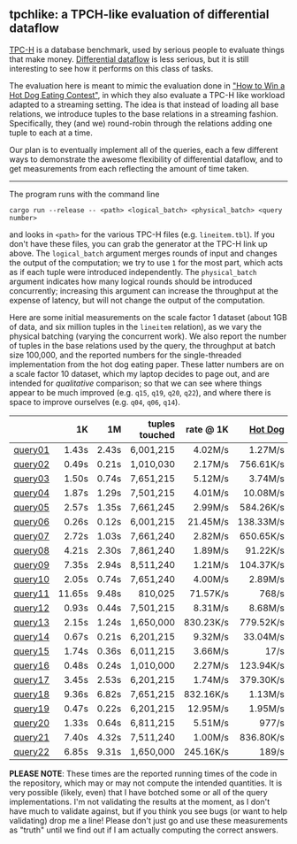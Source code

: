 ## tpchlike: a TPCH-like evaluation of differential dataflow

[TPC-H](http://www.tpc.org/tpch/) is a database benchmark, used by serious people to evaluate things that make money. [Differential dataflow](https://github.com/frankmcsherry/differential-dataflow) is less serious, but it is still interesting to see how it performs on this class of tasks.

The evaluation here is meant to mimic the evaluation done in ["How to Win a Hot Dog Eating Contest"](https://infoscience.epfl.ch/record/218203/files/sigmod2016-cr.pdf?version=1), in which they also evaluate a TPC-H like workload adapted to a streaming setting. The idea is that instead of loading all base relations, we introduce tuples to the base relations in a streaming fashion. Specifically, they (and we) round-robin through the relations adding one tuple to each at a time. 

Our plan is to eventually implement all of the queries, each a few different ways to demonstrate the awesome flexibility of differential dataflow, and to get measurements from each reflecting the amount of time taken. 

---

The program runs with the command line

    cargo run --release -- <path> <logical_batch> <physical_batch> <query number>

and looks in `<path>` for the various TPC-H files (e.g. `lineitem.tbl`). If you don't have these files, you can grab the generator at the TPC-H link up above. The `logical_batch` argument merges rounds of input and changes the output of the computation; we try to use `1` for the most part, which acts as if each tuple were introduced independently. The `physical_batch` argument indicates how many logical rounds should be introduced concurrently; increasing this argument can increase the throughput at the expense of latency, but will not change the output of the computation.

Here are some initial measurements on the scale factor 1 dataset (about 1GB of data, and six million tuples in the `lineitem` relation), as we vary the physical batching (varying the concurrent work). We also report the number of tuples in the base relations used by the query, the throughput at batch size 100,000, and the reported numbers for the single-threaded implementation from the hot dog eating paper. These latter numbers are on a scale factor 10 dataset, which my laptop decides to page out, and are intended for *qualitative* comparison; so that we can see where things appear to be much improved (e.g. `q15`, `q19`, `q20`, `q22`), and where there is space to improve ourselves (e.g. `q04`, `q06`, `q14`). 

|                                     |     1K |      1M | tuples touched |      rate @ 1K | [Hot Dog](https://infoscience.epfl.ch/record/218203/files/sigmod2016-cr.pdf?version=1) |
|------------------------------------:|-------:|--------:|---------------:|---------------:|----------:|
| [query01](./src/queries/query01.rs) |  1.43s |   2.43s |      6,001,215 |        4.02M/s |   1.27M/s |
| [query02](./src/queries/query02.rs) |  0.49s |   0.21s |      1,010,030 |        2.17M/s | 756.61K/s |
| [query03](./src/queries/query03.rs) |  1.50s |   0.74s |      7,651,215 |        5.12M/s |   3.74M/s |
| [query04](./src/queries/query04.rs) |  1.87s |   1.29s |      7,501,215 |        4.01M/s |  10.08M/s |
| [query05](./src/queries/query05.rs) |  2.57s |   1.35s |      7,661,245 |        2.99M/s | 584.26K/s |
| [query06](./src/queries/query06.rs) |  0.26s |   0.12s |      6,001,215 |       21.45M/s | 138.33M/s |
| [query07](./src/queries/query07.rs) |  2.72s |   1.03s |      7,661,240 |        2.82M/s | 650.65K/s |
| [query08](./src/queries/query08.rs) |  4.21s |   2.30s |      7,861,240 |        1.89M/s |  91.22K/s |
| [query09](./src/queries/query09.rs) |  7.35s |   2.94s |      8,511,240 |        1.21M/s | 104.37K/s |
| [query10](./src/queries/query10.rs) |  2.05s |   0.74s |      7,651,240 |        4.00M/s |   2.89M/s |
| [query11](./src/queries/query11.rs) | 11.65s |   9.48s |        810,025 |       71.57K/s |     768/s |
| [query12](./src/queries/query12.rs) |  0.93s |   0.44s |      7,501,215 |        8.31M/s |   8.68M/s |
| [query13](./src/queries/query13.rs) |  2.15s |   1.24s |      1,650,000 |      830.23K/s | 779.52K/s |
| [query14](./src/queries/query14.rs) |  0.67s |   0.21s |      6,201,215 |        9.32M/s |  33.04M/s |
| [query15](./src/queries/query15.rs) |  1.74s |   0.36s |      6,011,215 |        3.66M/s |      17/s |
| [query16](./src/queries/query16.rs) |  0.48s |   0.24s |      1,010,000 |        2.27M/s | 123.94K/s |
| [query17](./src/queries/query17.rs) |  3.45s |   2.53s |      6,201,215 |        1.74M/s | 379.30K/s |
| [query18](./src/queries/query18.rs) |  9.36s |   6.82s |      7,651,215 |      832.16K/s |   1.13M/s |
| [query19](./src/queries/query19.rs) |  0.47s |   0.22s |      6,201,215 |       12.95M/s |   1.95M/s |
| [query20](./src/queries/query20.rs) |  1.33s |   0.64s |      6,811,215 |        5.51M/s |     977/s |
| [query21](./src/queries/query21.rs) |  7.40s |   4.32s |      7,511,240 |        1.00M/s | 836.80K/s |
| [query22](./src/queries/query22.rs) |  6.85s |   9.31s |      1,650,000 |      245.16K/s |     189/s |

**PLEASE NOTE**: These times are the reported running times of the code in the repository, which may or may not compute the intended quantities. It is very possible (likely, even) that I have botched some or all of the query implementations. I'm not validating the results at the moment, as I don't have much to validate against, but if you think you see bugs (or want to help validating) drop me a line! Please don't just go and use these measurements as "truth" until we find out if I am actually computing the correct answers.
